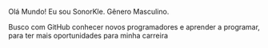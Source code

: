 Olá Mundo!
Eu sou SonorKle.
Gênero Masculino.

Busco com GitHub conhecer novos programadores e aprender a programar,
para ter mais oportunidades para minha carreira
